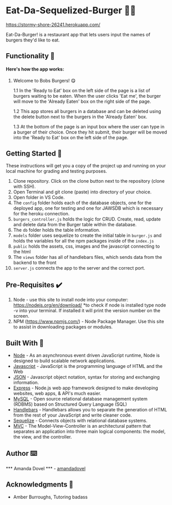# Eat-Da-Sequelized-Burger 🍔🍟
https://stormy-shore-26241.herokuapp.com/

Eat-Da-Burger! is a restaurant app that lets users input the names of burgers they'd like to eat.

## Functionality 💪
#### Here's how the app works: 
1. Welcome to Bobs Burgers! 😋

    1.1 In the 'Ready to Eat' box on the left side of the page is a list of burgers waiting to be eaten. When the user clicks 'Eat me', the burger will move to the 'Already Eaten' box on the right side of the page.

    1.2 This app stores all burgers in a database and can be deleted using the delete button next to the burgers in the 'Already Eaten' box.

    1.3 At the bottom of the page is an input box where the user can type in a burger of their choice. Once they hit submit, their burger will be moved into the 'Ready to Eat' box on the left side of the page. 

## Getting Started 🏁

These instructions will get you a copy of the project up and running on your local machine for grading and testing purposes. 

1. Clone repository. Click on the clone button next to the repository (clone with SSH). 
2. Open Terminal and git clone (paste) into directory of your choice. 
3. Open folder in VS Code. 
4. The `config` folder holds each of the database objects, one for the deployed app, one for testing and one for JAWSDB which is necessary for the heroku connection.
5. `burgers_controller.js` holds the logic for CRUD. Create, read, update and delete data from the Burger table within the database.
6. The `db` folder holds the table information.
7. `models` folder uses sequelize to create the initial table in `burger.js` and holds the variables for all the npm packages inside of the `index.js`
8. `public` holds the assets, css, images and the javascript connecting to the html
9. The `views` folder has all of handlebars files, which sends data from the backend to the front
10. `server.js` connects the app to the server and the correct port. 


## Pre-Requisites ✔️

1. Node - use this site to install node into your computer: https://nodejs.org/en/download/
    *to check if node is installed type node -v into your terminal. If installed it will print the version number on the screen.
2. NPM (https://www.npmjs.com/) - Node Package Manager. Use this site to assist in downloading packages or modules. 

## Built With 🔧

* [Node](https://nodejs.org/en/download/) - As an asynchronous event driven JavaScript runtime, Node is designed to build scalable network applications. 
* [Javascript](https://www.javascript.com/) - JavaScript is the programming language of HTML and the Web
* [JSON](https://www.json.org/) - Javascript object notation, syntax for storing and exchanging information. 
* [Express](https://www.npmjs.com/package/express) - Node.js web app framework designed to make developing websites, web apps, & API's much easier.
* [MySQL](https://www.mysql.com/) - Open source relational database management system (RDBMS) based on Structured Query Language (SQL)
* [Handlebars](https://handlebarsjs.com/) - Handlebars allows you to separate the generation of HTML from the rest of your JavaScript and write cleaner code.
* [Sequelize](https://sequelize.readthedocs.io/en/v3/) - Connects objects with relational database systems. 
* [MVC](https://www.geeksforgeeks.org/mvc-design-pattern/) - The Model-View-Controller is an architectural pattern that separates an application into three main logical components: the model, the view, and the controller.
 
## Author ⌨️
*** Amanda Dovel *** - [amandadovel](https://github.com/amandadovel)

## Acknowledgments 🌟

* Amber Burroughs, Tutoring badass